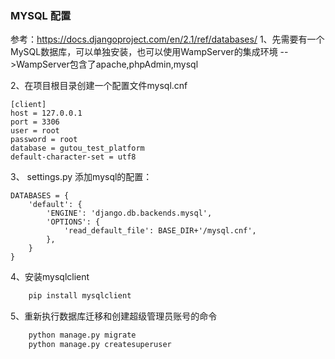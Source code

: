 ### MYSQL 配置


参考：https://docs.djangoproject.com/en/2.1/ref/databases/
1、先需要有一个MySQL数据库，可以单独安装，也可以使用WampServer的集成环境
  -->WampServer包含了apache,phpAdmin,mysql
  
2、在项目根目录创建一个配置文件mysql.cnf
```mysql
[client]
host = 127.0.0.1
port = 3306
user = root
password = root
database = gutou_test_platform
default-character-set = utf8
```

3、 settings.py 添加mysql的配置：
```
DATABASES = {
    'default': {
        'ENGINE': 'django.db.backends.mysql',
        'OPTIONS': {
            'read_default_file': BASE_DIR+'/mysql.cnf',
        },
    }
}
```

4、安装mysqlclient
```python
    pip install mysqlclient
```

5、重新执行数据库迁移和创建超级管理员账号的命令
```python
    python manage.py migrate
    python manage.py createsuperuser
```